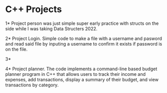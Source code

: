 # C++ Projects


1* Project person was just simple super early practice with structs on the side while I was taking Data Structers 2022.


2* Project Login. Simple code to make a file with a username and pasword and read said file by inputing a username to confirm it exists if password is on the file.


3*


4* Project planner. The code implements a command-line based budget planner program in C++ that allows users to track their income and expenses, add transactions, display a summary of their budget, and view transactions by category.
